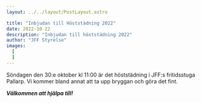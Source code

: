 ```yaml
---
layout: ../../layout/PostLayout.astro

title: "Inbjudan till Höststädning 2022"
date: 2022-10-22
description: "Inbjudan till höststädning 2022"
author: "JFF Styrelse"
images:
  [
  ]
---
```


Söndagen den 30:e oktober kl 11:00 är det höststädning i JFF:s fritidsstuga Pallarp. Vi kommer bland annat att ta upp bryggan och göra det fint.

___Välkommen att hjälpa till!___